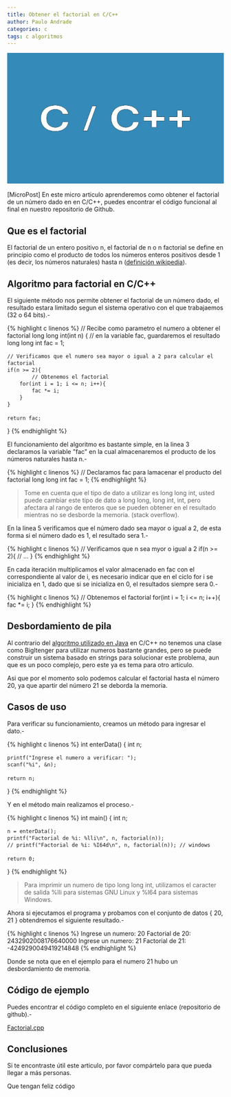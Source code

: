```yaml
---
title: Obtener el factorial en C/C++
author: Paulo Andrade
categories: c
tags: c algoritmos
---
```


![Factorial de un numero con C/C++](/img/c.jpg)

[MicroPost] En este micro articulo aprenderemos como obtener el factorial de un número dado en en C/C++, puedes encontrar el código funcional al final en nuestro repositorio de Github.

## Que es el factorial

El factorial de un entero positivo n, el factorial de n o n factorial se define en principio como el producto de todos los números enteros positivos desde 1 (es decir, los números naturales) hasta n ([definición wikipedia](https://es.wikipedia.org/wiki/Factorial)).

## Algoritmo para factorial en C/C++

El siguiente método nos permite obtener el factorial de un número dado, el resultado estara limitado segun el sistema operativo con el que trabajaemos (32 o 64 bits).-

<ins class="adsbygoogle"
     style="display:block; text-align:center;"
     data-ad-layout="in-article"
     data-ad-format="fluid"
     data-ad-client="ca-pub-0593566584451788"
     data-ad-slot="1426664336"></ins>
<script>
     (adsbygoogle = window.adsbygoogle || []).push({});
</script>

{% highlight c linenos %}
// Recibe como parametro el numero a obtener el factorial
long long int(int n)
{
    // en la variable fac, guardaremos el resultado
    long long int fac = 1;

    // Verificamos que el numero sea mayor o igual a 2 para calcular el factorial
    if(n >= 2){
		    // Obtenemos el factorial
        for(int i = 1; i <= n; i++){
            fac *= i;
        }
    }

    return fac;
}
{% endhighlight %}

El funcionamiento del algoritmo es bastante simple, en la linea 3 declaramos la variable "fac" en la cual almacenaremos el producto de los números naturales hasta n.-

{% highlight c linenos %}
// Declaramos fac para lamacenar el producto del factorial
long long int fac = 1;
{% endhighlight %}

> Tome en cuenta que el tipo de dato a utilizar es long long int, usted puede cambiar este tipo de dato a long long, long int, int, pero afectara al rango de enteros que se pueden obtener en el resultado mientras no se desborde la memoria. (stack overflow).

En la linea 5 verificamos que el número dado sea mayor o igual a 2, de esta forma si el número dado es 1, el resultado sera 1.-

{% highlight c linenos %}
// Verificamos que n sea myor o igual a 2
if(n >= 2){
    // ...
}
{% endhighlight %}

En cada iteración multiplicamos el valor almacenado en fac con el correspondiente al valor de i, es necesario indicar que en el ciclo for i se inicializa en 1, dado que si se inicializa en 0, el resultados siempre sera 0.-

{% highlight c linenos %}
// Obtenemos el factorial
for(int i = 1; i <= n; i++){
    fac *= i;
}
{% endhighlight %}

## Desbordamiento de pila

Al contrario del [algoritmo utilizado en Java](http://blog.codeando.org/articulos/obtener-el-factorial-de-un-numero-con-java.html) en C/C++ no tenemos una clase como BigItenger para utilizar numeros bastante grandes, pero se puede construir un sistema basado en strings para solucionar este problema, aun que es un poco complejo, pero este ya es tema para otro articulo.

Asi que por el momento solo podemos calcular el factorial hasta el número 20, ya que apartir del número 21 se deborda la memoria.

## Casos de uso

Para verificar su funcionamiento, creamos un método para ingresar el dato.-

{% highlight c linenos %}
int enterData()
{
    int n;

    printf("Ingrese el numero a verificar: ");
    scanf("%i", &n);

    return n;
}
{% endhighlight %}

Y en el método main realizamos el proceso.-

{% highlight c linenos %}
int main()
{
    int n;

    n = enterData();
    printf("Factorial de %i: %lli\n", n, factorial(n));
    // printf("Factorial de %i: %I64d\n", n, factorial(n)); // windows

    return 0;
}
{% endhighlight %}

> Para imprimir un numero de tipo long long int, utilizamos el caracter de salida %lli para sistemas GNU Linux y %l64 para sistemas Windows.

Ahora si ejecutamos el programa y probamos con el conjunto de datos { 20, 21 } obtendremos el siguiente resultado.-

{% highlight c linenos %}
Ingrese un numero: 20
Factorial de 20: 2432902008176640000
Ingrese un numero: 21
Factorial de 21: -4249290049419214848
{% endhighlight %}

Donde se nota que en el ejemplo para el numero 21 hubo un desbordamiento de memoria.

## Código de ejemplo

Puedes encontrar el código completo en el siguiente enlace (repositorio de github).-

[Factorial.cpp]()

## Conclusiones

Si te encontraste útil este articulo, por favor compártelo para que pueda llegar a más personas.

Que tengan feliz código